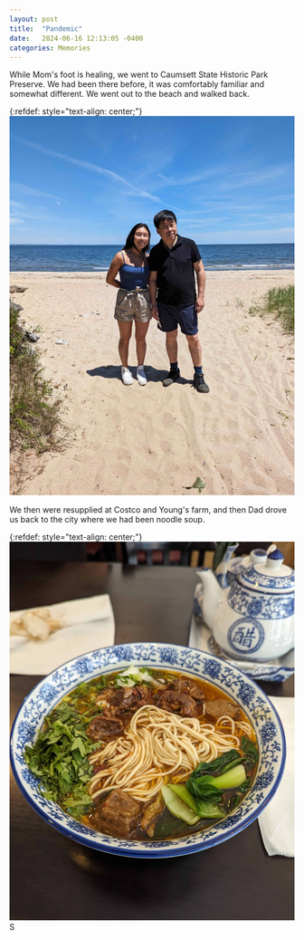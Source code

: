 ```yaml
---
layout: post
title:  "Pandemic"
date:   2024-06-16 12:13:05 -0400
categories: Memories
---
```


While Mom's foot is healing, we went to Caumsett State Historic Park Preserve. We had been there before, it was comfortably familiar and somewhat different. We went out to the beach and walked back.

{:refdef: style="text-align: center;"}
![My Image](/static/2024-06-16/beach.jpg)

We then were resupplied at Costco and Young's farm, and then Dad drove us back to the city where we had been noodle soup.

{:refdef: style="text-align: center;"}
![My Image 2](/static/2024-06-16/beef_noodle_soup.jpg)
S

